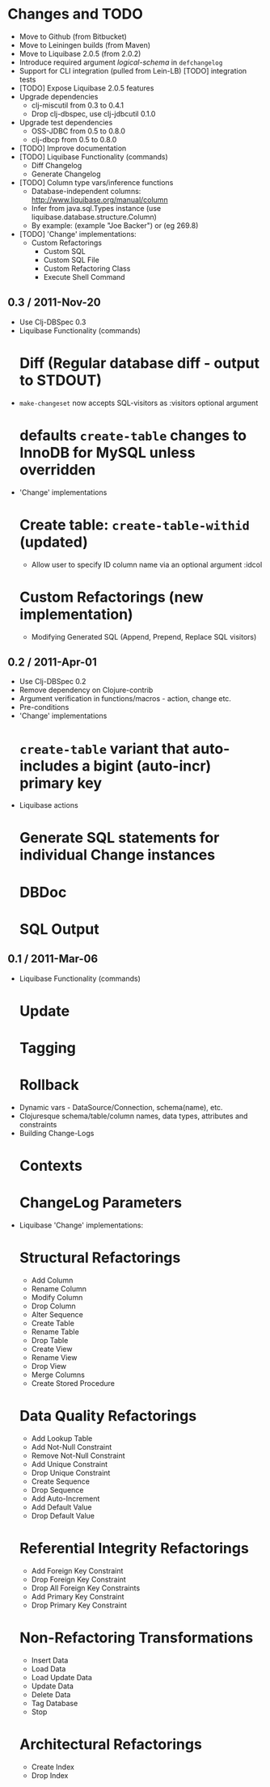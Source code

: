 # Changes and TODO

* Move to Github (from Bitbucket)
* Move to Leiningen builds (from Maven)
* Move to Liquibase 2.0.5 (from 2.0.2)
* Introduce required argument _logical-schema_ in `defchangelog`
* Support for CLI integration (pulled from Lein-LB) [TODO] integration tests
* [TODO] Expose Liquibase 2.0.5 features
* Upgrade dependencies
  * clj-miscutil from 0.3 to 0.4.1
  * Drop clj-dbspec, use clj-jdbcutil 0.1.0
* Upgrade test dependencies
  * OSS-JDBC from 0.5 to 0.8.0
  * clj-dbcp from 0.5 to 0.8.0
* [TODO] Improve documentation
* [TODO] Liquibase Functionality (commands)
  * Diff Changelog
  * Generate Changelog
* [TODO] Column type vars/inference functions
  * Database-independent columns: http://www.liquibase.org/manual/column
  * Infer from java.sql.Types instance (use liquibase.database.structure.Column)
  * By example: (example "Joe Backer") or (eg 269.8)
* [TODO] 'Change' implementations:
  * Custom Refactorings
    * Custom SQL
    * Custom SQL File
    * Custom Refactoring Class
    * Execute Shell Command


## 0.3 / 2011-Nov-20

* Use Clj-DBSpec 0.3
* Liquibase Functionality (commands)
  # Diff (Regular database diff - output to STDOUT)
* `make-changeset` now accepts SQL-visitors as :visitors optional argument
  # defaults `create-table` changes to InnoDB for MySQL unless overridden
* 'Change' implementations
  # Create table: `create-table-withid` (updated)
    * Allow user to specify ID column name via an optional argument :idcol
  # Custom Refactorings (new implementation)
    * Modifying Generated SQL (Append, Prepend, Replace SQL visitors)


## 0.2 / 2011-Apr-01

- Use Clj-DBSpec 0.2
- Remove dependency on Clojure-contrib
- Argument verification in functions/macros - action, change etc.
- Pre-conditions
- 'Change' implementations
  # `create-table` variant that auto-includes a bigint (auto-incr) primary key
- Liquibase actions
  # Generate SQL statements for individual Change instances
  # DBDoc
  # SQL Output


## 0.1 / 2011-Mar-06

- Liquibase Functionality (commands)
  # Update
  # Tagging
  # Rollback
- Dynamic vars - DataSource/Connection, schema(name), etc.
- Clojuresque schema/table/column names, data types, attributes and constraints
- Building Change-Logs
  # <DatabaseChangeLog>
  # <ChangeSet>
  # Contexts
  # ChangeLog Parameters
- Liquibase 'Change' implementations:
  # Structural Refactorings
    * Add Column
    * Rename Column
    * Modify Column
    * Drop Column
    * Alter Sequence
    * Create Table
    * Rename Table
    * Drop Table
    * Create View
    * Rename View
    * Drop View
    * Merge Columns
    * Create Stored Procedure
  # Data Quality Refactorings
    * Add Lookup Table
    * Add Not-Null Constraint
    * Remove Not-Null Constraint
    * Add Unique Constraint
    * Drop Unique Constraint
    * Create Sequence
    * Drop Sequence
    * Add Auto-Increment
    * Add Default Value
    * Drop Default Value
  # Referential Integrity Refactorings
    * Add Foreign Key Constraint
    * Drop Foreign Key Constraint
    * Drop All Foreign Key Constraints
    * Add Primary Key Constraint
    * Drop Primary Key Constraint
  # Non-Refactoring Transformations
    * Insert Data
    * Load Data
    * Load Update Data
    * Update Data
    * Delete Data
    * Tag Database
    * Stop
  # Architectural Refactorings
    * Create Index
    * Drop Index
